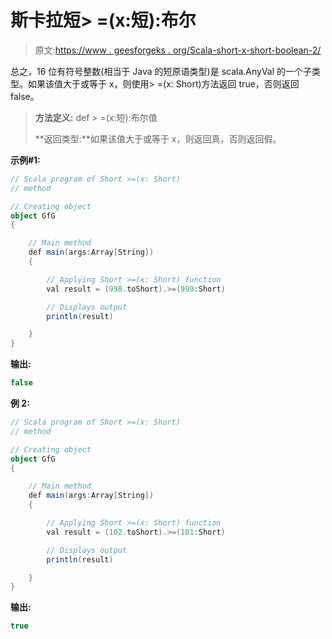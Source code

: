 # 斯卡拉短> =(x:短):布尔

> 原文:[https://www . geesforgeks . org/Scala-short-x-short-boolean-2/](https://www.geeksforgeeks.org/scala-short-x-short-boolean-2/)

总之，16 位有符号整数(相当于 Java 的短原语类型)是 scala.AnyVal 的一个子类型。如果该值大于或等于 x，则使用> =(x: Short)方法返回 true，否则返回 false。

> **方法定义:** def > =(x:短):布尔值
> 
> **返回类型:**如果该值大于或等于 x，则返回真，否则返回假。

**示例#1:**

```scala
// Scala program of Short >=(x: Short) 
// method 

// Creating object 
object GfG 
{ 

    // Main method 
    def main(args:Array[String]) 
    { 

        // Applying Short >=(x: Short) function 
        val result = (998.toShort).>=(999:Short)

        // Displays output 
        println(result) 

    } 
} 
```

**输出:**

```scala
false

```

**例 2:**

```scala
// Scala program of Short >=(x: Short) 
// method 

// Creating object 
object GfG 
{ 

    // Main method 
    def main(args:Array[String]) 
    { 

        // Applying Short >=(x: Short) function 
        val result = (102.toShort).>=(101:Short)

        // Displays output 
        println(result) 

    } 
} 
```

**输出:**

```scala
true

```
